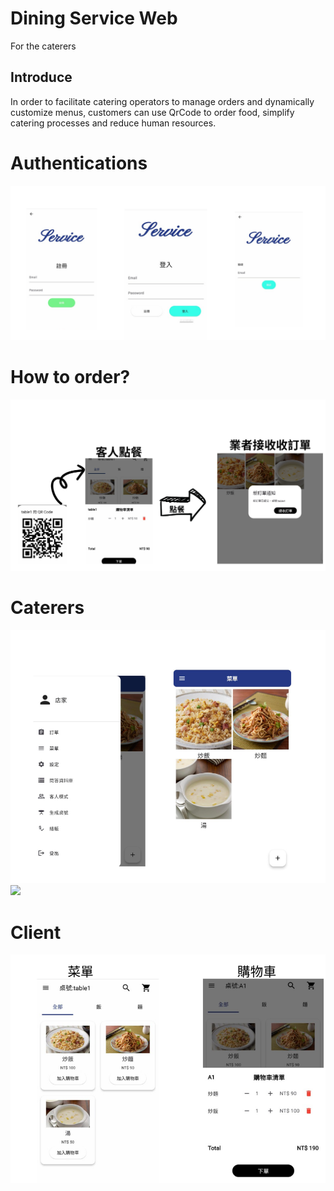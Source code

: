 # Dining Service Web 

For the caterers

## Introduce 

In order to facilitate catering operators to manage orders and dynamically customize menus, customers can use QrCode to order food, simplify catering processes and reduce human resources.
# Authentications
![Authentications](images/login.png)
# How to order?
![How to order?](images/websocket.png)
# Caterers
![Caterers](images/store.png)
![](images/stores2.png)
# Client
![Client](images/client.png)